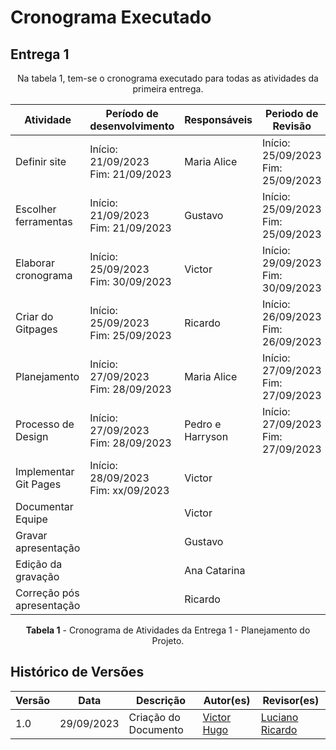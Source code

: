 # Cronograma Executado


## Entrega 1
<center>
Na tabela 1, tem-se o cronograma executado para todas as atividades da primeira entrega.

| Atividade                 | Período de desenvolvimento             | Responsáveis | Periodo de Revisão                     | Revisores   |
| ------------------------- | -------------------------------------- | ------------ | -------------------------------------- | ----------- |
| Definir site              | Início: 21/09/2023 <br>Fim: 21/09/2023 | Maria Alice  | Início: 25/09/2023 <br>Fim: 25/09/2023 | Harryson    |
| Escolher ferramentas      | Início: 21/09/2023 <br>Fim: 21/09/2023 | Gustavo      | Início: 25/09/2023 <br>Fim: 25/09/2023 | Victor      |
| Elaborar cronograma       | Início: 25/09/2023 <br>Fim: 30/09/2023 | Victor       | Início: 29/09/2023 <br>Fim: 30/09/2023 | Ricardo     |
| Criar do Gitpages         | Início: 25/09/2023 <br>Fim: 25/09/2023 | Ricardo      | Início: 26/09/2023 <br>Fim: 26/09/2023 | Maria Alice |
| Planejamento              | Início: 27/09/2023 <br>Fim: 28/09/2023 | Maria Alice  | Início: 27/09/2023 <br>Fim: 27/09/2023 | Ricardo     |
| Processo de Design        | Início: 27/09/2023 <br>Fim: 28/09/2023 | Pedro e Harryson| Início: 27/09/2023 <br>Fim: 27/09/2023 | Gustavo  |
| Implementar Git Pages     | Início: 28/09/2023 <br>Fim: xx/09/2023 | Victor       |                                        | Ana Catarina|
| Documentar Equipe         |                                        | Victor       |                                        | Maria Alice |
| Gravar apresentação       |                                        | Gustavo      |                                        | Harry       |
| Edição da gravação        |                                        | Ana Catarina |                                        | Victor      |
| Correção pós apresentação |                                        | Ricardo      |                                        | Pedro       |

**Tabela 1** - Cronograma de Atividades da Entrega 1 - Planejamento do Projeto.

</center>



## Histórico de Versões

| Versão |    Data    | Descrição                                                                | Autor(es)                                                                                           | Revisor(es)                                     |
| ------ | :--------: | ------------------------------------------------------------------------ | --------------------------------------------------------------------------------------------------- | ----------------------------------------------- |
| 1.0    | 29/09/2023 | Criação do Documento| [Victor Hugo](https://github.com/ViictorHugoo)|[Luciano Ricardo](https://github.com/l-ricardo)|

